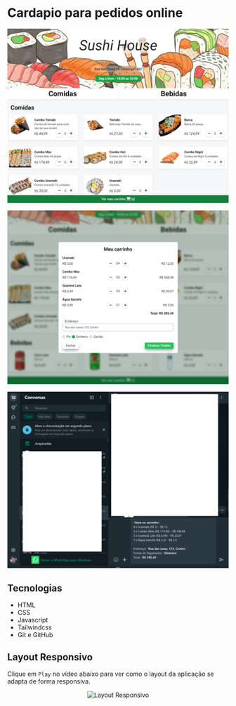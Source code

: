 # Cardapio para pedidos online

<p align="center"><img src="assets/images/app-main.png" width="600" alt="Cardapio Logo"></p>

<p align="center"><img src="assets/images/app-cart.png" width="600" alt="Cardapio Logo"></p>

<p align="center"><img src="assets/images/app-wpp.png" width="600" alt="Cardapio Logo"></p>

## Tecnologias
- HTML
- CSS
- Javascript
- Tailwindcss
- Git e GitHub

## Layout Responsivo

Clique em `Play` no vídeo abaixo para ver como o layout da aplicação se adapta de forma responsiva.

<p align="center"><img src="assets/images/app.gif" width="600" alt="Layout Responsivo"></p>